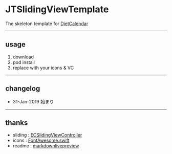 # JTSlidingViewTemplate
The skeleton template for [DietCalendar](https://odetobeethoven.com/2019/01/12/diet-calendar-user-manual/)

----
## usage
1. download
2. pod install
3. replace with your icons & VC

----
## changelog
* 31-Jan-2019 始まり

----
## thanks
* sliding : [ECSlidingViewController](https://github.com/ECSlidingViewController/ECSlidingViewController)
* icons : [FontAwesome.swift](https://github.com/viccalexander/Chameleon)
* readme : [markdownlivepreview](https://markdownlivepreview.com/)
